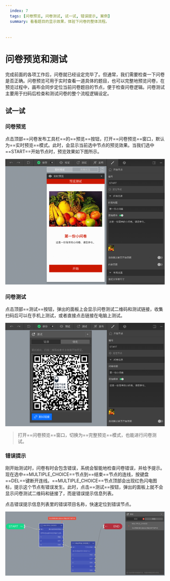 ```yaml
---
  index: 7
  tags: [问卷预览, 问卷测试, 试一试, 错误提示, 案例]
  summary: 看看题目的显示效果，体验下问卷的整体流程。


---
```







# 问卷预览和测试

完成前面的各项工作后，问卷就已经设定完毕了。但通常，我们需要检查一下问卷是否正确。问卷预览可用于实时查看一道具体的题目，也可以完整地预览问卷，在预览过程中，画布会同步定位当前问卷题目的节点，便于检查问卷逻辑。问卷测试主要用于扫码后检查和测试问卷的整个流程逻辑设定。

## 试一试

### 问卷预览

点击顶部==问卷发布工具栏==的==预览==按钮，打开==问卷预览==窗口，默认为==实时预览==模式。此时，会显示当前选中节点的预览效果。当我们选中==START==开始节点时，预览效果如下图所示。

<img src='./assets/07previewAndTest/preview.png'>

### 问卷测试

点击顶部==测试==按钮，弹出的面板上会显示问卷测试二维码和测试链接，收集扫码后可以在手机上测试，或者直接点击链接在电脑上测试。

<img src='./assets/07previewAndTest/test.png'>

> 打开==问卷预览==窗口，切换为==完整预览==模式，也能进行问卷测试。

### 错误提示

刚开始测试时，问卷有时会包含错误，系统会智能地检查问卷错误，并给予提示。现在选中==MULTIPLE_CHOICE==节点到==结束==节点的连线，按键盘==DEL==键断开连线。==MULTIPLE_CHOICE==节点顶部会出现红色闪电图标，提示这个节点有错误发生。此时，点击==测试==按钮，弹出的面板上就不会显示问卷测试二维码和链接了，而是错误提示信息列表。

点击错误提示信息列表里的错误项目名称，快速定位到错误节点。

<img src='./assets/07previewAndTest/sthWrong.png'>
